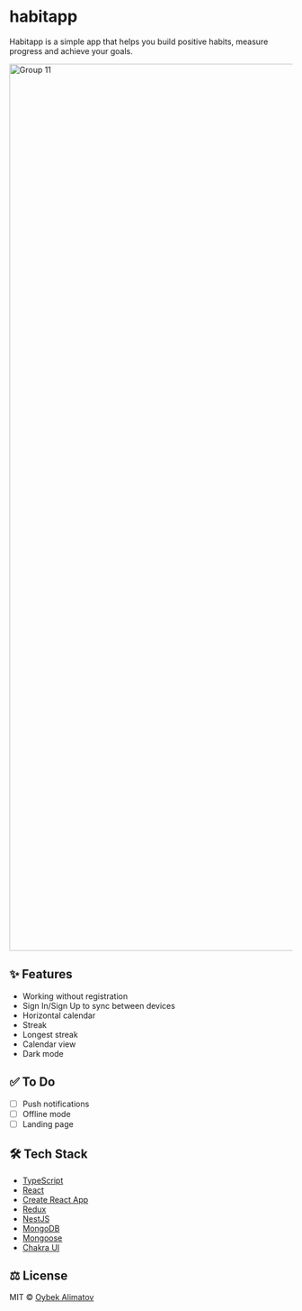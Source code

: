 # habitapp

Habitapp is a simple app that helps you build positive habits, measure progress and achieve your goals.

<img width="1574" alt="Group 11" src="https://user-images.githubusercontent.com/59618418/165255872-2adcfaaf-683e-47a9-92e1-d8f87abff049.png">

## ✨ Features


- Working without registration
- Sign In/Sign Up to sync between devices
- Horizontal calendar
- Streak
- Longest streak
- Calendar view
- Dark mode

## ✅ To Do

- [ ] Push notifications
- [ ] Offline mode
- [ ] Landing page

## 🛠️ Tech Stack

- [TypeScript](https://github.com/Microsoft/TypeScript)
- [React](https://github.com/facebook/react)
- [Create React App](https://github.com/facebook/create-react-app)
- [Redux](https://github.com/reduxjs/react-redux)
- [NestJS](https://github.com/nestjs/nest)
- [MongoDB](https://github.com/mongodb/mongo)
- [Mongoose](https://github.com/Automattic/mongoose)
- [Chakra UI](https://github.com/chakra-ui/chakra-ui)

## ⚖️ License

MIT © [Oybek Alimatov](https://github.com/oybekalimat)
